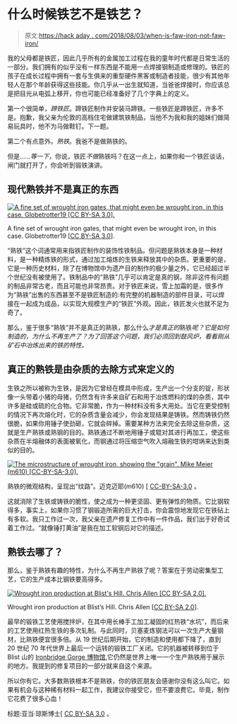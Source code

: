 # 什么时候铁艺不是铁艺？

> 原文:[https://hack aday . com/2018/08/03/when-is-faw-iron-not-faw-iron/](https://hackaday.com/2018/08/03/when-is-wrought-iron-not-wrought-iron/)

我的父母都是铁匠，因此几乎所有的金属加工过程在我的童年时代都是日常生活的一部分。我们拥有的似乎没有一样东西是不能用一点焊接钢制造或修理的。铁匠的孩子在成长过程中拥有一套与生俱来的重型硬件黑客或制造者技能，很少有其他年轻人在那个年龄获得这些技能。你几乎从一出生就知道，当爸爸焊接时，你应该总是把目光从电弧上移开，你也可能已经准备好了几个字典上的定义。

第一个很简单，*蹄铁匠*。蹄铁匠制作并安装马蹄铁。一些铁匠是蹄铁匠，许多不是。抱歉，我父亲为伦敦的高档住宅做建筑铁制品，当他不为我和我的姐妹们做简易玩具时，他不为马做鞋钉。下一题。

第二个有点意外。*熟铁*。我爸不是做熟铁的。

但是……*等一下*，你说，铁匠*不做*熟铁吗？在这一点上，如果你和一个铁匠谈话，闸门就打开了，你会听到锻铁演讲。

## 现代熟铁并不是真正的东西

[![A fine set of wrought iron gates, that might even be wrought iron, in this case. Globetrotter19 [CC BY-SA 3.0].](../Images/b339bf3be0df19b618910840dd76ed63.png)](https://hackaday.com/wp-content/uploads/2018/06/1280px-county_hall_wrought_iron_gate_2017_nyc3adregyhc3a1za.jpg)

A fine set of wrought iron gates, that might even be wrought iron, in this case. Globetrotter19 [[CC BY-SA 3.0](https://commons.wikimedia.org/wiki/File:County_Hall,_wrought_iron_gate,_2017_Ny%C3%ADregyh%C3%A1za.jpg)].

“熟铁”这个词通常用来指铁匠制作的装饰性铁制品。但问题是熟铁本身是一种材料，是一种精炼铁的形式，通过加工熔炼的生铁来释放其中的杂质。更重要的是，它是一种历史材料，除了在博物馆中为遗产目的制作的极少量之外，它已经超过半个世纪没有被使用了。铁制品中的“熟铁”几乎可以肯定是真的钢，除非这件有问题的制品非常古老，而且可能也非常昂贵。对于铁匠来说，雪上加霜的是，很多作为“熟铁”出售的东西甚至不是铁匠制造的:有完整的机器制造的部件目录，可以焊接在一起成为成品，以实现大规模生产的“铁匠”外观。因此，铁匠发火也就不足为奇了。

那么，鉴于很多“熟铁”并不是真正的熟铁，那么什么*才是真正的*熟铁*呢？它是如何制造的，为什么不再生产了？为了回答这个问题，我们必须回到鼓风炉，看看刚从矿石中冶炼出来的铁的特性。*

## 真正的熟铁是由杂质的去除方式来定义的

生铁之所以被称为生铁，是因为它曾经在模具中形成，生产出一个分支的锭，形状像一头带着小猪的母猪，仍然含有许多来自矿石和用于冶炼燃料的煤的杂质，其中许多是硅或硫的化合物。它非常脆，作为一种材料没有多大用处。当它在更受控制的情况下再次熔化时，它的杂质含量会减少，你会发现结果是铸铁。然而铸铁仍然很脆，如果你用锤子使劲砸，它就会碎掉。需要某种方法来完全去除这些杂质，这就是生产熟铁或熟钢的目的。熟铁通过不断地用锤子或辊对其进行再加工，使这些杂质在半熔融体的表面被氧化，而钢通过将压缩空气吹入熔融生铁的坩埚来达到类似的目的。

[![The microstructure of wrought iron, showing the "grain". Mike Meier (m610) [CC-BY-SA-3.0].](../Images/a987bc30e5d716a7ce1b8587b78ff324.png)](https://hackaday.com/wp-content/uploads/2018/06/a231_-_optical_micrograph_of_wrought_iron.jpg) 

熟铁的微观结构，呈现出“纹路”。迈克迈耶(m610) [ [CC-BY-SA-3.0](https://commons.wikimedia.org/wiki/File:A231_-_Optical_micrograph_of_wrought_iron.jpg) 。

这就消除了生铁或铸铁的脆性，使之成为一种更坚固、更有弹性的物质。它比钢软得多，事实上，如果你习惯了钢锻造所需的巨大打击，你会震惊地发现它在铁砧上有多软。我只工作过一次，我父亲在遗产修复工作中有一件作品，我们出于好奇试着工作过。“就像锤打黄油”是我在加工软钢后对它的描述。

## 熟铁去哪了？

那么，鉴于熟铁有趣的特性，为什么不再生产熟铁了呢？答案在于劳动密集型工艺，它的生产成本比钢铁要高得多。

[![Wrought iron production at Blist's Hill. Chris Allen [CC BY-SA 2.0].](../Images/33cfa18d27b20596a4f4dea0e608e50c.png)](https://hackaday.com/wp-content/uploads/2018/06/3070406_819f4435.jpg)

Wrought iron production at Blist’s Hill. Chris Allen [[CC BY-SA 2.0](http://www.geograph.org.uk/photo/3070406)].

最早的锻铁工艺使用搅拌炉，在其中用长棒手工加工凝固的红热铁“水坑”，而后来的工艺使用红热生铁的多次轧制。与此同时，贝塞麦炼钢法可以一次生产大量钢材，比熟铁便宜很多倍。从 19 世纪后期开始，它的制造和使用都下降了，直到 20 世纪 70 年代世界上最后一个运转的锻铁工厂关闭。它的机器被转移到位于 Blist 山的 [Ironbridge Gorge 博物馆](https://www.ironbridge.org.uk/),它仍然是世界上唯一一个生产熟铁用于展示的地方。我提到的修复项目的一部分就来自这个来源。

所以你有它。大多数熟铁根本不是熟铁，你的铁匠朋友会感谢你没有这么叫它。如果有机会与这种稀有材料一起工作，我建议你接受它，但不要浪费它。毕竟，制作它花费了很多心血！

标题:亚当·琼斯博士[ [CC BY-SA 3.0](https://commons.wikimedia.org/wiki/File:Detail_of_Doors_with_Wrought_Iron_Design_-_Marburg_-_Germany_-_02.jpg) 。